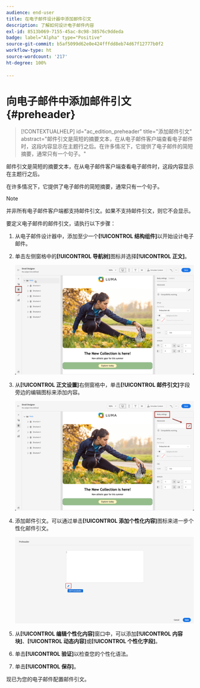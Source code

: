 ```yaml
---
audience: end-user
title: 在电子邮件设计器中添加邮件引文
description: 了解如何设计电子邮件内容
exl-id: 8513b069-7155-45ac-8c98-38576c9ddeda
badge: label="Alpha" type="Positive"
source-git-commit: b5af5099d62e0e424fffdd8eb74d67f12777b0f2
workflow-type: ht
source-wordcount: '217'
ht-degree: 100%

---
```


# 向电子邮件中添加邮件引文 {#preheader}

>[!CONTEXTUALHELP]
>id="ac_edition_preheader"
>title="添加邮件引文"
>abstract="邮件引文是简短的摘要文本，在从电子邮件客户端查看电子邮件时，这段内容显示在主题行之后。在许多情况下，它提供了电子邮件的简短摘要，通常只有一个句子。"

邮件引文是简短的摘要文本，在从电子邮件客户端查看电子邮件时，这段内容显示在主题行之后。

在许多情况下，它提供了电子邮件的简短摘要，通常只有一个句子。

>[!NOTE]
>
>并非所有电子邮件客户端都支持邮件引文。如果不支持邮件引文，则它不会显示。

要定义电子邮件的邮件引文，请执行以下步骤：

1. 从电子邮件设计器中，添加至少一个&#x200B;**[!UICONTROL 结构组件]**&#x200B;以开始设计电子邮件。

1. 单击左侧窗格中的&#x200B;**[!UICONTROL 导航树]**&#x200B;图标并选择&#x200B;**[!UICONTROL 正文]**。

   ![](assets/preheader_body.png)

1. 从&#x200B;**[!UICONTROL 正文设置]**&#x200B;右侧窗格中，单击&#x200B;**[!UICONTROL 邮件引文]**&#x200B;字段旁边的编辑图标来添加内容。

   ![](assets/preheader_body_settings.png)

1. 添加邮件引文。可以通过单击&#x200B;**[!UICONTROL 添加个性化内容]**&#x200B;图标来进一步个性化邮件引文。

   ![](assets/preheader_3.png)

1. 从&#x200B;**[!UICONTROL 编辑个性化内容]**&#x200B;窗口中，可以添加&#x200B;**[!UICONTROL 内容块]**、**[!UICONTROL 动态内容]**&#x200B;或&#x200B;**[!UICONTROL 个性化字段]**。

1. 单击&#x200B;**[!UICONTROL 验证]**&#x200B;以检查您的个性化语法。

1. 单击&#x200B;**[!UICONTROL 保存]**。

现已为您的电子邮件配置邮件引文。
